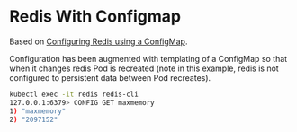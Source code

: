 # Redis With Configmap

Based on [Configuring Redis using a ConfigMap](https://kubernetes.io/docs/tutorials/configuration/configure-redis-using-configmap/#real-world-example-configuring-redis-using-a-configmap).

Configuration has been augmented with templating of a ConfigMap so that when it changes redis Pod is recreated (note in this example, redis is not configured to persistent data between Pod recreates).

```bash
kubectl exec -it redis redis-cli
127.0.0.1:6379> CONFIG GET maxmemory
1) "maxmemory"
2) "2097152"
```
